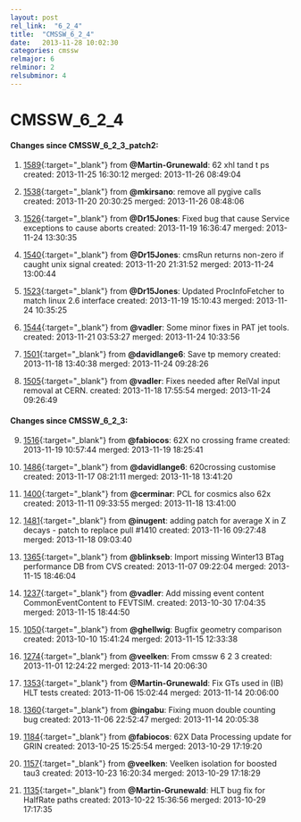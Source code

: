 ```yaml
---
layout: post
rel_link:  "6_2_4"
title:  "CMSSW_6_2_4"
date:   2013-11-28 10:02:30
categories: cmssw
relmajor: 6
relminor: 2
relsubminor: 4
---
```


# CMSSW_6_2_4
#### Changes since CMSSW_6_2_3_patch2:

1. [1589](http://github.com/cms-sw/cmssw/pull/1589){:target="_blank"}  from **@Martin-Grunewald**: 62 xhl tand t ps created: 2013-11-25 16:30:12 merged: 2013-11-26 08:49:04

2. [1538](http://github.com/cms-sw/cmssw/pull/1538){:target="_blank"}  from **@mkirsano**: remove all pygive calls created: 2013-11-20 20:30:25 merged: 2013-11-26 08:48:06

3. [1526](http://github.com/cms-sw/cmssw/pull/1526){:target="_blank"}  from **@Dr15Jones**: Fixed bug that cause Service exceptions to cause aborts created: 2013-11-19 16:36:47 merged: 2013-11-24 13:30:35

4. [1540](http://github.com/cms-sw/cmssw/pull/1540){:target="_blank"}  from **@Dr15Jones**: cmsRun returns non-zero if caught unix signal created: 2013-11-20 21:31:52 merged: 2013-11-24 13:00:44

5. [1523](http://github.com/cms-sw/cmssw/pull/1523){:target="_blank"}  from **@Dr15Jones**: Updated ProcInfoFetcher to match linux 2.6 interface created: 2013-11-19 15:10:43 merged: 2013-11-24 10:35:25

6. [1544](http://github.com/cms-sw/cmssw/pull/1544){:target="_blank"}  from **@vadler**: Some minor fixes in PAT jet tools. created: 2013-11-21 03:53:27 merged: 2013-11-24 10:33:56

7. [1501](http://github.com/cms-sw/cmssw/pull/1501){:target="_blank"}  from **@davidlange6**: Save tp memory created: 2013-11-18 13:40:38 merged: 2013-11-24 09:28:26

8. [1505](http://github.com/cms-sw/cmssw/pull/1505){:target="_blank"}  from **@vadler**: Fixes needed after RelVal input removal at CERN. created: 2013-11-18 17:55:54 merged: 2013-11-24 09:26:49

#### Changes since CMSSW_6_2_3:

9. [1516](http://github.com/cms-sw/cmssw/pull/1516){:target="_blank"}  from **@fabiocos**: 62X no crossing frame created: 2013-11-19 10:57:44 merged: 2013-11-19 18:25:41

10. [1486](http://github.com/cms-sw/cmssw/pull/1486){:target="_blank"}  from **@davidlange6**: 620crossing customise created: 2013-11-17 08:21:11 merged: 2013-11-18 13:41:20

11. [1400](http://github.com/cms-sw/cmssw/pull/1400){:target="_blank"}  from **@cerminar**: PCL for cosmics also 62x created: 2013-11-11 09:33:55 merged: 2013-11-18 13:41:00

12. [1481](http://github.com/cms-sw/cmssw/pull/1481){:target="_blank"}  from **@inugent**: adding patch for average X in Z decays - patch to replace pull #1410 created: 2013-11-16 09:27:48 merged: 2013-11-18 09:03:40

13. [1365](http://github.com/cms-sw/cmssw/pull/1365){:target="_blank"}  from **@blinkseb**: Import missing Winter13 BTag performance DB from CVS created: 2013-11-07 09:22:04 merged: 2013-11-15 18:46:04

14. [1237](http://github.com/cms-sw/cmssw/pull/1237){:target="_blank"}  from **@vadler**: Add missing event content CommonEventContent to FEVTSIM. created: 2013-10-30 17:04:35 merged: 2013-11-15 18:44:50

15. [1050](http://github.com/cms-sw/cmssw/pull/1050){:target="_blank"}  from **@ghellwig**: Bugfix geometry comparison created: 2013-10-10 15:41:24 merged: 2013-11-15 12:33:38

16. [1274](http://github.com/cms-sw/cmssw/pull/1274){:target="_blank"}  from **@veelken**: From cmssw 6 2 3 created: 2013-11-01 12:24:22 merged: 2013-11-14 20:06:30

17. [1353](http://github.com/cms-sw/cmssw/pull/1353){:target="_blank"}  from **@Martin-Grunewald**: Fix GTs used in (IB) HLT tests created: 2013-11-06 15:02:44 merged: 2013-11-14 20:06:00

18. [1360](http://github.com/cms-sw/cmssw/pull/1360){:target="_blank"}  from **@ingabu**: Fixing muon double counting bug created: 2013-11-06 22:52:47 merged: 2013-11-14 20:05:38

19. [1184](http://github.com/cms-sw/cmssw/pull/1184){:target="_blank"}  from **@fabiocos**: 62X Data Processing update for GRIN created: 2013-10-25 15:25:54 merged: 2013-10-29 17:19:20

20. [1157](http://github.com/cms-sw/cmssw/pull/1157){:target="_blank"}  from **@veelken**: Veelken isolation for boosted tau3 created: 2013-10-23 16:20:34 merged: 2013-10-29 17:18:29

21. [1135](http://github.com/cms-sw/cmssw/pull/1135){:target="_blank"}  from **@Martin-Grunewald**:  HLT bug fix for HalfRate paths created: 2013-10-22 15:36:56 merged: 2013-10-29 17:17:35
